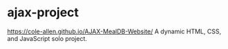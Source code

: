 # ajax-project
https://cole-allen.github.io/AJAX-MealDB-Website/
A dynamic HTML, CSS, and JavaScript solo project.
